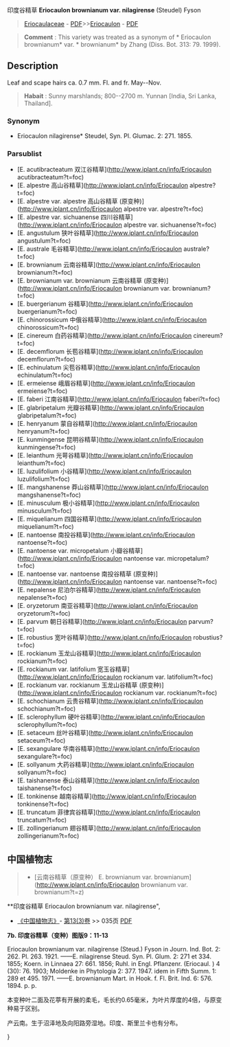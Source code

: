 印度谷精草 **Eriocaulon brownianum var. nilagirense** (Steudel) Fyson

> [Eriocaulaceae](http://www.iplant.cn/info/Eriocaulaceae?t=foc) - [PDF](http://www.iplant.cn/foc/pdf/Eriocaulaceae.pdf)>>[Eriocaulon](http://www.iplant.cn/info/Eriocaulon?t=foc) - [PDF](http://www.iplant.cn/foc/pdf/Eriocaulon.pdf)


> **Comment** : 
> This variety was treated as a synonym of * Eriocaulon brownianum* var. * brownianum* by Zhang (Diss. Bot. 313: 79. 1999).

## Description

Leaf and scape hairs ca. 0.7 mm. Fl. and fr. May--Nov.


> **Habait** : 
> Sunny marshlands; 800--2700 m. Yunnan [India, Sri Lanka, Thailand].

### Synonym
* Eriocaulon nilagirense* Steudel, Syn. Pl. Glumac. 2: 271. 1855.

### Parsublist

* [E.  acutibracteatum  双江谷精草](http://www.iplant.cn/info/Eriocaulon acutibracteatum?t=foc)
* [E.  alpestre  高山谷精草](http://www.iplant.cn/info/Eriocaulon alpestre?t=foc)
* [E.  alpestre var. alpestre  高山谷精草 (原变种)](http://www.iplant.cn/info/Eriocaulon alpestre var. alpestre?t=foc)
* [E.  alpestre var. sichuanense  四川谷精草](http://www.iplant.cn/info/Eriocaulon alpestre var. sichuanense?t=foc)
* [E.  angustulum  狭叶谷精草](http://www.iplant.cn/info/Eriocaulon angustulum?t=foc)
* [E.  australe  毛谷精草](http://www.iplant.cn/info/Eriocaulon australe?t=foc)
* [E.  brownianum  云南谷精草](http://www.iplant.cn/info/Eriocaulon brownianum?t=foc)
* [E.  brownianum var. brownianum  云南谷精草 (原变种)](http://www.iplant.cn/info/Eriocaulon brownianum var. brownianum?t=foc)
* [E.  buergerianum  谷精草](http://www.iplant.cn/info/Eriocaulon buergerianum?t=foc)
* [E.  chinorossicum  中俄谷精草](http://www.iplant.cn/info/Eriocaulon chinorossicum?t=foc)
* [E.  cinereum  白药谷精草](http://www.iplant.cn/info/Eriocaulon cinereum?t=foc)
* [E.  decemflorum  长苞谷精草](http://www.iplant.cn/info/Eriocaulon decemflorum?t=foc)
* [E.  echinulatum  尖苞谷精草](http://www.iplant.cn/info/Eriocaulon echinulatum?t=foc)
* [E.  ermeiense  峨眉谷精草](http://www.iplant.cn/info/Eriocaulon ermeiense?t=foc)
* [E.  faberi  江南谷精草](http://www.iplant.cn/info/Eriocaulon faberi?t=foc)
* [E.  glabripetalum  光瓣谷精草](http://www.iplant.cn/info/Eriocaulon glabripetalum?t=foc)
* [E.  henryanum  蒙自谷精草](http://www.iplant.cn/info/Eriocaulon henryanum?t=foc)
* [E.  kunmingense  昆明谷精草](http://www.iplant.cn/info/Eriocaulon kunmingense?t=foc)
* [E.  leianthum  光萼谷精草](http://www.iplant.cn/info/Eriocaulon leianthum?t=foc)
* [E.  luzulifolium  小谷精草](http://www.iplant.cn/info/Eriocaulon luzulifolium?t=foc)
* [E.  mangshanense  莽山谷精草](http://www.iplant.cn/info/Eriocaulon mangshanense?t=foc)
* [E.  minusculum  极小谷精草](http://www.iplant.cn/info/Eriocaulon minusculum?t=foc)
* [E.  miquelianum  四国谷精草](http://www.iplant.cn/info/Eriocaulon miquelianum?t=foc)
* [E.  nantoense  南投谷精草](http://www.iplant.cn/info/Eriocaulon nantoense?t=foc)
* [E.  nantoense var. micropetalum  小瓣谷精草](http://www.iplant.cn/info/Eriocaulon nantoense var. micropetalum?t=foc)
* [E.  nantoense var. nantoense  南投谷精草 (原变种)](http://www.iplant.cn/info/Eriocaulon nantoense var. nantoense?t=foc)
* [E.  nepalense  尼泊尔谷精草](http://www.iplant.cn/info/Eriocaulon nepalense?t=foc)
* [E.  oryzetorum  南亚谷精草](http://www.iplant.cn/info/Eriocaulon oryzetorum?t=foc)
* [E.  parvum  朝日谷精草](http://www.iplant.cn/info/Eriocaulon parvum?t=foc)
* [E.  robustius  宽叶谷精草](http://www.iplant.cn/info/Eriocaulon robustius?t=foc)
* [E.  rockianum  玉龙山谷精草](http://www.iplant.cn/info/Eriocaulon rockianum?t=foc)
* [E.  rockianum var. latifolium  宽玉谷精草](http://www.iplant.cn/info/Eriocaulon rockianum var. latifolium?t=foc)
* [E.  rockianum var. rockianum  玉龙山谷精草 (原变种)](http://www.iplant.cn/info/Eriocaulon rockianum var. rockianum?t=foc)
* [E.  schochianum  云贵谷精草](http://www.iplant.cn/info/Eriocaulon schochianum?t=foc)
* [E.  sclerophyllum  硬叶谷精草](http://www.iplant.cn/info/Eriocaulon sclerophyllum?t=foc)
* [E.  setaceum  丝叶谷精草](http://www.iplant.cn/info/Eriocaulon setaceum?t=foc)
* [E.  sexangulare  华南谷精草](http://www.iplant.cn/info/Eriocaulon sexangulare?t=foc)
* [E.  sollyanum  大药谷精草](http://www.iplant.cn/info/Eriocaulon sollyanum?t=foc)
* [E.  taishanense  泰山谷精草](http://www.iplant.cn/info/Eriocaulon taishanense?t=foc)
* [E.  tonkinense  越南谷精草](http://www.iplant.cn/info/Eriocaulon tonkinense?t=foc)
* [E.  truncatum  菲律宾谷精草](http://www.iplant.cn/info/Eriocaulon truncatum?t=foc)
* [E.  zollingerianum  翅谷精草](http://www.iplant.cn/info/Eriocaulon zollingerianum?t=foc)

## 中国植物志

> * [云南谷精草（原变种）  E.  brownianum var. brownianum](http://www.iplant.cn/info/Eriocaulon brownianum var. brownianum?t=z)


**印度谷精草 Eriocaulon brownianum var. nilagirense",

* [《中国植物志》](http://www.iplant.cn/frps)- [第13(3)卷](http://www.iplant.cn/frps/vol/13(3)) >> 035页 [PDF](http://www.iplant.cn/frps/pdf/13(3)/035.pdf)


**7b. 印度谷精草（变种）图版9：11-13**

Eriocaulon brownianum var. nilagirense (Steud.) Fyson in Journ. Ind. Bot. 2: 262. Pl. 263. 1921. ——E. nilagirense Steud. Syn. Pl. Glum. 2: 271 et 334. 1855; Koern. in Linnaea 27: 661. 1856; Ruhl. in Engl. Pflanzenr. (Eriocaul. ) 4 (30): 76. 1903; Moldenke in Phytologia 2: 377. 1947. idem in Fifth Summ. 1: 289 et 495. 1971. ——E. brownianum Mart. in Hook. f. Fl. Brit. Ind. 6: 576. 1894. p. p.

本变种叶二面及花葶有开展的柔毛，毛长约0.65毫米，为叶片厚度的4倍，与原变种易于区别。

产云南。生于沼泽地及向阳路旁湿地。印度、斯里兰卡也有分布。

}